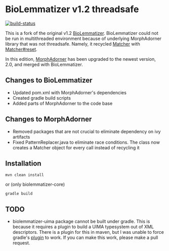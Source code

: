 # BioLemmatizer v1.2 threadsafe
[![build-status](https://travis-ci.org/Mike-Now/biolemmatizer-threadsafe.svg)](https://travis-ci.org/Mike-Now/biolemmatizer-threadsafe)

This is a fork of the original v1.2
[BioLemmatizer](http://biolemmatizer.sourceforge.net/). BioLemmatizer
could not be run in multithreaded environment because of underlying
MorphAdorner library that was not threadsafe. Namely, it recycled
[Matcher](http://docs.oracle.com/javase/7/docs/api/java/util/regex/Matcher.html)
with [Matcher#reset](http://docs.oracle.com/javase/7/docs/api/java/util/regex/Matcher.html#reset()).

In this edition, [MorphAdorner](http://morphadorner.northwestern.edu/) has been
upgraded to the newest version, 2.0, and merged with BioLemmatizer.


## Changes to BioLemmatizer

- Updated pom.xml with MorphAdorner's dependencies
- Created gradle build scripts
- Added parts of MorphAdorner to the code base

## Changes to MorphAdorner

- Removed packages that are not crucial to eliminate dependency on ivy artifacts
- Fixed PatternReplacer.java to eliminate race conditions. The class now creates a Matcher object
for every call instead of recycling it


## Installation

    mvn clean install

or (only biolemmatizer-core)

    gradle build
 
## TODO

- biolemmatizer-uima package cannot be built under gradle. This is because it requires a plugin to build
a UIMA typesystem out of XML descriptors. There is a plugin for this in maven, but I was unable to force
gradle's [plugin](https://plugins.gradle.org/plugin/com.dictanova.jcasgen) to
work. If you can make this work, please make a pull request.
